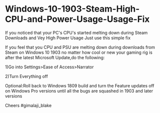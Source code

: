 # Windows-10-1903-Steam-High-CPU-and-Power-Usage-Usage-Fix
If you noticed that your PC's CPU's started melting down during Steam Downloads and Vey High Power Usage Just use this simple fix

If you feel that you CPU and PSU are melting down during downloads from Steam on Windows 10 1903 no matter how cool or new your gaming rig is after the latest Microsoft Update,do the following: 

1)Go into Settings>Ease of Access>Narrator 

2)Turn Everything off 

Optional:Roll back to Windows 1809 build and turn the Feature updates off on Windows Pro versions until all the bugs are squashed in 1903 and later versions

Cheers
#gimalaji_blake
